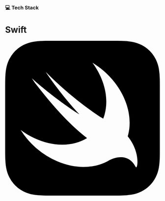 ### 💻 Tech Stack

# Swift
<svg role="img" viewBox="0 0 24 24" xmlns="http://www.w3.org/2000/svg"><title>Swift</title><path d="M7.508 0c-.287 0-.573 0-.86.002-.241.002-.483.003-.724.01-.132.003-.263.009-.395.015A9.154 9.154 0 0 0 4.348.15 5.492 5.492 0 0 0 2.85.645 5.04 5.04 0 0 0 .645 2.848c-.245.48-.4.972-.495 1.5-.093.52-.122 1.05-.136 1.576a35.2 35.2 0 0 0-.012.724C0 6.935 0 7.221 0 7.508v8.984c0 .287 0 .575.002.862.002.24.005.481.012.722.014.526.043 1.057.136 1.576.095.528.25 1.02.495 1.5a5.03 5.03 0 0 0 2.205 2.203c.48.244.97.4 1.498.495.52.093 1.05.124 1.576.138.241.007.483.009.724.01.287.002.573.002.86.002h8.984c.287 0 .573 0 .86-.002.241-.001.483-.003.724-.01a10.523 10.523 0 0 0 1.578-.138 5.322 5.322 0 0 0 1.498-.495 5.035 5.035 0 0 0 2.203-2.203c.245-.48.4-.972.495-1.5.093-.52.124-1.05.138-1.576.007-.241.009-.481.01-.722.002-.287.002-.575.002-.862V7.508c0-.287 0-.573-.002-.86a33.662 33.662 0 0 0-.01-.724 10.5 10.5 0 0 0-.138-1.576 5.328 5.328 0 0 0-.495-1.5A5.039 5.039 0 0 0 21.152.645 5.32 5.32 0 0 0 19.654.15a10.493 10.493 0 0 0-1.578-.138 34.98 34.98 0 0 0-.722-.01C17.067 0 16.779 0 16.492 0H7.508zm6.035 3.41c4.114 2.47 6.545 7.162 5.549 11.131-.024.093-.05.181-.076.272l.002.001c2.062 2.538 1.5 5.258 1.236 4.745-1.072-2.086-3.066-1.568-4.088-1.043a6.803 6.803 0 0 1-.281.158l-.02.012-.002.002c-2.115 1.123-4.957 1.205-7.812-.022a12.568 12.568 0 0 1-5.64-4.838c.649.48 1.35.902 2.097 1.252 3.019 1.414 6.051 1.311 8.197-.002C9.651 12.73 7.101 9.67 5.146 7.191a10.628 10.628 0 0 1-1.005-1.384c2.34 2.142 6.038 4.83 7.365 5.576C8.69 8.408 6.208 4.743 6.324 4.86c4.436 4.47 8.528 6.996 8.528 6.996.154.085.27.154.36.213.085-.215.16-.437.224-.668.708-2.588-.09-5.548-1.893-7.992z"/></svg>


<!--
**BackHoe312/Backhoe312** is a ✨ _special_ ✨ repository because its `README.md` (this file) appears on your GitHub profile.

Here are some ideas to get you started:

- 🔭 I’m currently working on ...
- 🌱 I’m currently learning ...
- 👯 I’m looking to collaborate on ...
- 🤔 I’m looking for help with ...
- 💬 Ask me about ...
- 📫 How to reach me: ...
- 😄 Pronouns: ...
- ⚡ Fun fact: ...
-->
